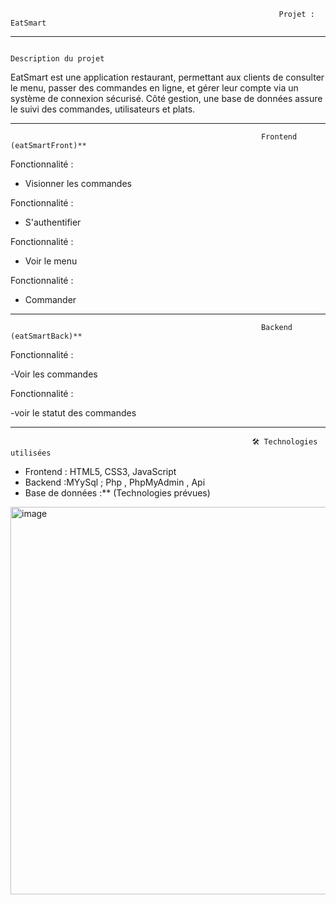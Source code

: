                                                                 Projet : EatSmart
---

                                                                Description du projet

EatSmart est une application  restaurant, permettant aux clients de consulter le menu, passer des commandes en ligne, et gérer leur compte via un système de connexion sécurisé. Côté gestion, une base de données assure le suivi des commandes, utilisateurs et plats.

---

                                                            

                                                            Frontend (eatSmartFront)**

 Fonctionnalité  :
- Visionner les commandes

 Fonctionnalité  :
- S'authentifier

 Fonctionnalité  :
- Voir le menu

Fonctionnalité :
- Commander
   
---

                                                            Backend (eatSmartBack)**

Fonctionnalité  : 

-Voir les commandes 
  
Fonctionnalité : 

-voir le statut des commandes 

---


                                                          🛠️ Technologies utilisées

- Frontend : HTML5, CSS3, JavaScript 
- Backend :MYySql ; Php , PhpMyAdmin , Api 
- Base de données :** (Technologies prévues)


<img width="1072" height="620" alt="image" src="https://github.com/user-attachments/assets/553c52c9-33b7-40df-aaa7-cfd59c5054b1" />
